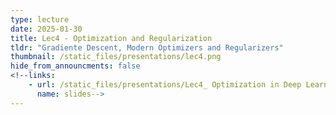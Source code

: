 ```yaml
---
type: lecture
date: 2025-01-30
title: Lec4 - Optimization and Regularization
tldr: "Gradiente Descent, Modern Optimizers and Regularizers"
thumbnail: /static_files/presentations/lec4.png
hide_from_announcments: false
<!--links:
    - url: /static_files/presentations/Lec4_ Optimization in Deep Learning.pdf
      name: slides-->
---
```


